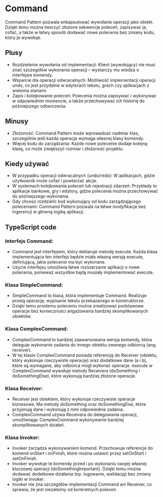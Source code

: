 # Command

Command Pattern pozwala enkapsulować wywołanie operacji jako obiekt. Dzięki temu można tworzyć złożone sekwencje poleceń, zapisywać je, cofać, a także w łatwy sposób dodawać nowe polecenia bez zmiany kodu, który je wywołuje.

## Plusy

- Rozdzielenie wywołania od implementacji: Klient (wywołujący) nie musi znać szczegółów wykonania operacji – wystarczy mu wiedza o interfejsie komendy.
- Wsparcie dla operacji odwracalnych: Możliwość implementacji operacji undo, co jest przydatne w edytorach tekstu, grach czy aplikacjach z wieloma stanami.
- Zapis i kolejkowanie poleceń: Polecenia można zapisywać i wykonywać w odpowiednim momencie, a także przechowywać ich historię do późniejszego odtworzenia.

## Minusy

- Złożoność: Command Pattern może wprowadzać nadmiar klas, szczególnie jeśli każda operacja wymaga własnej klasy komendy.
- Więcej kodu do zarządzania: Każde nowe polecenie dodaje kolejną klasę, co może zwiększyć rozmiar i złożoność projektu.

## Kiedy używać

- W przypadku operacji odwracalnych (undo/redo): W aplikacjach, gdzie użytkownik może cofać i powtarzać akcje.
- W systemach kolejkowania poleceń lub rejestracji zdarzeń: Przykłady to aplikacje bankowe, gry i edytory, gdzie polecenia można przechowywać do późniejszego wykonania.
- Gdy chcesz rozdzielić kod wykonujący od kodu zarządzającego poleceniami: Command Pattern pozwala na łatwe modyfikacje bez ingerencji w główną logikę aplikacji.

## TypeScript code

### Interfejs Command:

- Command jest interfejsem, który deklaruje metodę execute. Każda klasa implementująca ten interfejs będzie miała własną wersję execute, definiującą, jakie polecenie ma być wykonane.
- Użycie interfejsu umożliwia łatwe rozszerzanie aplikacji o nowe polecenia, ponieważ wszystkie będą musiały implementować execute.

### Klasa SimpleCommand:

- SimpleCommand to klasa, która implementuje Command. Realizuje prostą operację: wypisanie tekstu przekazanego w konstruktorze.
- Dzięki temu prostemu poleceniu można zrealizować podstawowe operacje bez konieczności angażowania bardziej skomplikowanych obiektów.

### Klasa ComplexCommand:

- ComplexCommand to bardziej zaawansowana wersja komendy, która deleguje wykonanie zadania do innego obiektu zwanego odbiorcą (ang. receiver).
- W tej klasie ComplexCommand posiada referencję do Receiver (obiektu, który wykonuje rzeczywiste operacje) oraz dodatkowe dane (a i b), które są wymagane, aby odbiorca mógł wykonać operacje.
  execute w ComplexCommand wywołuje metody Receivera (doSomething i doSomethingElse), które wykonują bardziej złożone operacje.

### Klasa Receiver:

- Receiver jest obiektem, który wykonuje rzeczywiste operacje biznesowe. Ma metody doSomething oraz doSomethingElse, które przyjmują dane i wykonują z nimi odpowiednie zadania.
- ComplexCommand używa Receivera do delegowania operacji, umożliwiając ComplexCommand wykonywanie bardziej skomplikowanych działań.

### Klasa Invoker:

- Invoker zarządza wykonywaniem komend. Przechowuje referencje do komend onStart i onFinish, które można ustawić przez setOnStart i setOnFinish.
- Invoker wywołuje te komendy przed i po wykonaniu swojej własnej kluczowej operacji (doSomethingImportant). Dzięki temu można dodawać dodatkowe działania (np. logowanie, walidację) bez zmiany logiki w Invoker.
- Invoker nie zna szczegółów implementacji Command ani Receiver, co sprawia, że jest niezależny od konkretnych poleceń.
